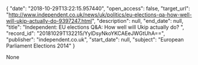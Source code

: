 {
  "date": "2018-10-29T13:22:15.957440", 
  "open_access": false, 
  "target_url": "http://www.independent.co.uk/news/uk/politics/eu-elections-qa-how-well-will-ukip-actually-do-9397247.html", 
  "description": null, 
  "end_date": null, 
  "title": "Independent:  EU elections Q&A: How well will Ukip actually do? ", 
  "record_id": "20181029T132215/YylDsyNkoYKCAEeJWGtUhA==", 
  "publisher": "independent.co.uk", 
  "start_date": null, 
  "subject": "European Parliament Elections 2014"
}

None